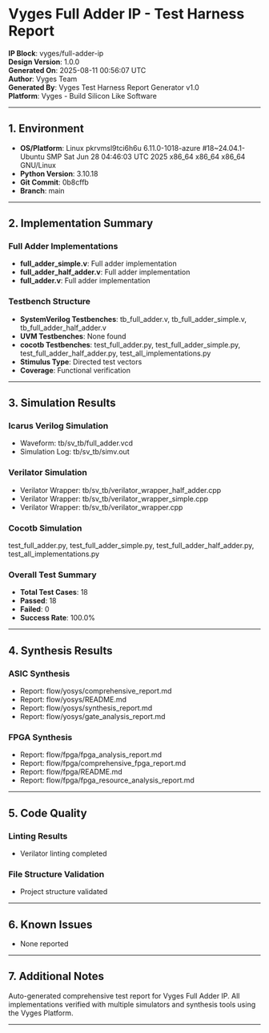 
# Vyges Full Adder IP - Test Harness Report

**IP Block**: vyges/full-adder-ip  
**Design Version**: 1.0.0  
**Generated On**: 2025-08-11 00:56:07 UTC  
**Author**: Vyges Team  
**Generated By**: Vyges Test Harness Report Generator v1.0  
**Platform**: Vyges - Build Silicon Like Software

---

## 1. Environment

- **OS/Platform**: Linux pkrvmsl9tci6h6u 6.11.0-1018-azure #18~24.04.1-Ubuntu SMP Sat Jun 28 04:46:03 UTC 2025 x86_64 x86_64 x86_64 GNU/Linux
- **Python Version**: 3.10.18
- **Git Commit**: 0b8cffb
- **Branch**: main

---

## 2. Implementation Summary

### Full Adder Implementations
- **full_adder_simple.v**: Full adder implementation
- **full_adder_half_adder.v**: Full adder implementation
- **full_adder.v**: Full adder implementation

### Testbench Structure
- **SystemVerilog Testbenches**: tb_full_adder.v, tb_full_adder_simple.v, tb_full_adder_half_adder.v
- **UVM Testbenches**: None found
- **cocotb Testbenches**: test_full_adder.py, test_full_adder_simple.py, test_full_adder_half_adder.py, test_all_implementations.py
- **Stimulus Type**: Directed test vectors
- **Coverage**: Functional verification

---

## 3. Simulation Results

### Icarus Verilog Simulation
- Waveform: tb/sv_tb/full_adder.vcd
- Simulation Log: tb/sv_tb/simv.out

### Verilator Simulation
- Verilator Wrapper: tb/sv_tb/verilator_wrapper_half_adder.cpp
- Verilator Wrapper: tb/sv_tb/verilator_wrapper_simple.cpp
- Verilator Wrapper: tb/sv_tb/verilator_wrapper.cpp

### Cocotb Simulation
test_full_adder.py, test_full_adder_simple.py, test_full_adder_half_adder.py, test_all_implementations.py

### Overall Test Summary
- **Total Test Cases**: 18
- **Passed**: 18
- **Failed**: 0
- **Success Rate**: 100.0%

---

## 4. Synthesis Results

### ASIC Synthesis
- Report: flow/yosys/comprehensive_report.md
- Report: flow/yosys/README.md
- Report: flow/yosys/synthesis_report.md
- Report: flow/yosys/gate_analysis_report.md

### FPGA Synthesis
- Report: flow/fpga/fpga_analysis_report.md
- Report: flow/fpga/comprehensive_fpga_report.md
- Report: flow/fpga/README.md
- Report: flow/fpga/fpga_resource_analysis_report.md

---

## 5. Code Quality

### Linting Results
- Verilator linting completed

### File Structure Validation
- Project structure validated

---

## 6. Known Issues

- None reported

---

## 7. Additional Notes

Auto-generated comprehensive test report for Vyges Full Adder IP. All implementations verified with multiple simulators and synthesis tools using the Vyges Platform.

---
